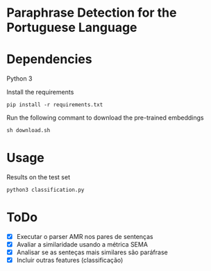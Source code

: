 # Paraphrase Detection for the Portuguese Language

# Dependencies
Python 3

Install the requirements

`pip install -r requirements.txt`

Run the following commant to download the pre-trained embeddings

`sh download.sh` 

# Usage
Results on the test set

`python3 classification.py`

# ToDo
- [x] Executar o parser AMR nos pares de sentenças
- [x] Avaliar a similaridade usando a métrica SEMA
- [x] Analisar se as senteças mais similares são paráfrase
- [x] Incluir outras features (classificação)